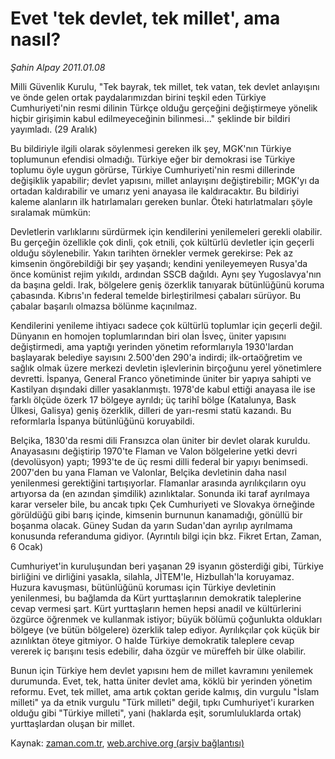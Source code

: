 # Evet 'tek devlet, tek millet', ama nasıl?

*Şahin Alpay 2011.01.08*

<td class="columnist-detail">
<p>Milli Güvenlik Kurulu, "Tek bayrak, tek millet, tek vatan, tek devlet anlayışını ve önde gelen ortak paydalarımızdan birini teşkil eden Türkiye Cumhuriyeti'nin resmi dilinin Türkçe olduğu gerçeğini değiştirmeye yönelik hiçbir girişimin kabul edilmeyeceğinin bilinmesi..." şeklinde bir bildiri yayımladı. (29 Aralık)</p>
<p>
<div id="haberMetinDiv">
<p>Bu bildiriyle ilgili olarak söylenmesi gereken ilk şey, MGK'nın Türkiye toplumunun efendisi olmadığı. Türkiye eğer bir demokrasi ise Türkiye toplumu öyle uygun görürse, Türkiye Cumhuriyeti'nin resmi dillerinde değişiklik yapabilir; devlet yapısını, millet anlayışını değiştirebilir; MGK'yı da ortadan kaldırabilir ve umarız yeni anayasa ile kaldıracaktır. Bu bildiriyi kaleme alanların ilk hatırlamaları gereken bunlar. Öteki hatırlatmaları şöyle sıralamak mümkün:
<p>Devletlerin varlıklarını sürdürmek için kendilerini yenilemeleri gerekli olabilir. Bu gerçeğin özellikle çok dinli, çok etnili, çok kültürlü devletler için geçerli olduğu söylenebilir. Yakın tarihten örnekler vermek gerekirse: Pek az kimsenin öngörebildiği bir şey yaşandı; kendini yenileyemeyen Rusya'da önce komünist rejim yıkıldı, ardından SSCB dağıldı. Aynı şey Yugoslavya'nın da başına geldi. Irak, bölgelere geniş özerklik tanıyarak bütünlüğünü koruma çabasında. Kıbrıs'ın federal temelde birleştirilmesi çabaları sürüyor. Bu çabalar başarılı olmazsa bölünme kaçınılmaz.
<p>Kendilerini yenileme ihtiyacı sadece çok kültürlü toplumlar için geçerli değil. Dünyanın en homojen toplumlarından biri olan İsveç, üniter yapısını değiştirmedi, ama yaptığı yerinden yönetim reformlarıyla 1930'lardan başlayarak belediye sayısını 2.500'den 290'a indirdi; ilk-ortaöğretim ve sağlık olmak üzere merkezi devletin işlevlerinin birçoğunu yerel yönetimlere devretti. İspanya, General Franco yönetiminde üniter bir yapıya sahipti ve Kastilyan dışındaki diller yasaklanmıştı. 1978'de kabul ettiği anayasa ile ise farklı ölçüde özerk 17 bölgeye ayrıldı; üç tarihî bölge (Katalunya, Bask Ülkesi, Galisya) geniş özerklik, dilleri de yarı-resmi statü kazandı. Bu reformlarla İspanya bütünlüğünü koruyabildi.
<p>Belçika, 1830'da resmi dili Fransızca olan üniter bir devlet olarak kuruldu. Anayasasını değiştirip 1970'te Flaman ve Valon bölgelerine yetki devri (devolüsyon) yaptı; 1993'te de üç resmi dilli federal bir yapıyı benimsedi. 2007'den bu yana Flaman ve Valonlar, Belçika devletinin daha nasıl yenilenmesi gerektiğini tartışıyorlar. Flamanlar arasında ayrılıkçıların oyu artıyorsa da (en azından şimdilik) azınlıktalar. Sonunda iki taraf ayrılmaya karar verseler bile, bu ancak tıpkı Çek Cumhuriyeti ve Slovakya örneğinde görüldüğü gibi barış içinde, kimsenin burnunun kanamadığı, gönüllü bir boşanma olacak. Güney Sudan da yarın Sudan'dan ayrılıp ayrılmama konusunda referanduma gidiyor. (Ayrıntılı bilgi için bkz. Fikret Ertan, Zaman, 6 Ocak)
<p>Cumhuriyet'in kuruluşundan beri yaşanan 29 isyanın gösterdiği gibi, Türkiye birliğini ve dirliğini yasakla, silahla, JİTEM'le, Hizbullah'la koruyamaz. Huzura kavuşması, bütünlüğünü koruması için Türkiye devletinin yenilenmesi, bu bağlamda da Kürt yurttaşlarının demokratik taleplerine cevap vermesi şart. Kürt yurttaşların hemen hepsi anadil ve kültürlerini özgürce öğrenmek ve kullanmak istiyor; büyük bölümü çoğunlukta oldukları bölgeye (ve bütün bölgelere) özerklik talep ediyor. Ayrılıkçılar çok küçük bir azınlıktan öteye gitmiyor. O halde Türkiye demokratik taleplere cevap vererek iç barışını tesis edebilir, daha özgür ve müreffeh bir ülke olabilir.
<p>Bunun için Türkiye hem devlet yapısını hem de millet kavramını yenilemek durumunda. Evet, tek, hatta üniter devlet ama, köklü bir yerinden yönetim reformu. Evet, tek millet, ama artık çoktan geride kalmış, din vurgulu "İslam milleti" ya da etnik vurgulu "Türk milleti" değil, tıpkı Cumhuriyet'i kurarken olduğu gibi "Türkiye milleti", yani (haklarda eşit, sorumluluklarda ortak) yurttaşlardan oluşan bir millet. </p></p></p></p></p></p></div>
</p>
<a href="http://web.archive.org/web/20110115031608/mailto:s.alpay@zaman.com.tr">
</a></td>

Kaynak: [zaman.com.tr](http://zaman.com.tr/yazar.do?yazino=1075802), [web.archive.org (arşiv bağlantısı)](http://web.archive.org/web/20110115031608/http://www.zaman.com.tr:80/yazar.do?yazino=1075802)
